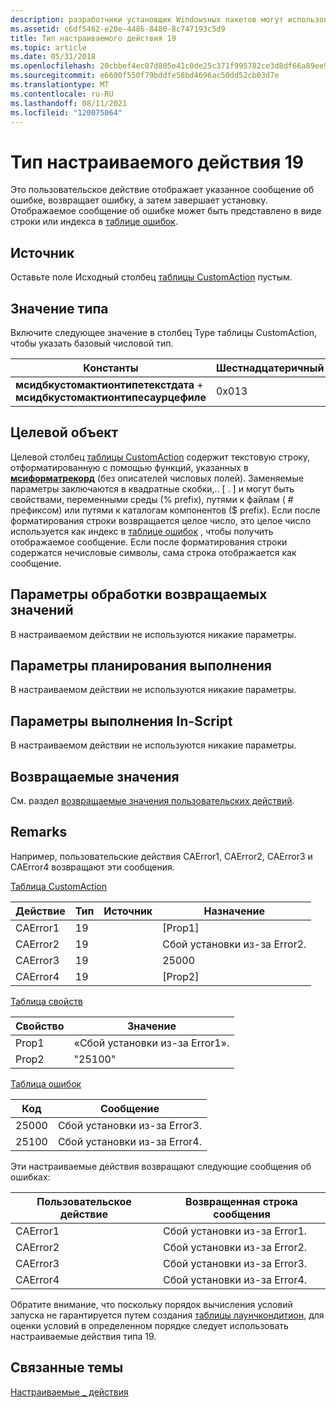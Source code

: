 ```yaml
---
description: разработчики установщик Windowsных пакетов могут использовать тип настраиваемого действия 19, если стандартные действия недостаточны для выполнения установки.
ms.assetid: c6df5462-e20e-4486-8480-8c747193c5d9
title: Тип настраиваемого действия 19
ms.topic: article
ms.date: 05/31/2018
ms.openlocfilehash: 20cbbef4ec07d805e41c0de25c371f995782ce3d8df66a89ee93363afa05f55b
ms.sourcegitcommit: e6600f550f79bddfe58bd4696ac50dd52cb03d7e
ms.translationtype: MT
ms.contentlocale: ru-RU
ms.lasthandoff: 08/11/2021
ms.locfileid: "120075064"
---
```

# <a name="custom-action-type-19"></a>Тип настраиваемого действия 19

Это пользовательское действие отображает указанное сообщение об ошибке, возвращает ошибку, а затем завершает установку. Отображаемое сообщение об ошибке может быть представлено в виде строки или индекса в [таблице ошибок](error-table.md).

## <a name="source"></a>Источник

Оставьте поле Исходный столбец [таблицы CustomAction](customaction-table.md) пустым.

## <a name="type-value"></a>Значение типа

Включите следующее значение в столбец Type таблицы CustomAction, чтобы указать базовый числовой тип.



| Константы                                                               | Шестнадцатеричный | Decimal |
|-------------------------------------------------------------------------|-------------|---------|
| **мсидбкустомактионтипетекстдата**  +  **мсидбкустомактионтипесаурцефиле** | 0x013       | 19      |



 

## <a name="target"></a>Целевой объект

Целевой столбец [таблицы CustomAction](customaction-table.md) содержит текстовую строку, отформатированную с помощью функций, указанных в [**мсиформатрекорд**](/windows/desktop/api/Msiquery/nf-msiquery-msiformatrecorda) (без описателей числовых полей). Заменяемые параметры заключаются в квадратные скобки,.. \[ . \] и могут быть свойствами, переменными среды (% prefix), путями к файлам ( \# префиксом) или путями к каталогам компонентов ($ prefix). Если после форматирования строки возвращается целое число, это целое число используется как индекс в [таблице ошибок](error-table.md) , чтобы получить отображаемое сообщение. Если после форматирования строки содержатся нечисловые символы, сама строка отображается как сообщение.

## <a name="return-processing-options"></a>Параметры обработки возвращаемых значений

В настраиваемом действии не используются никакие параметры.

## <a name="execution-scheduling-options"></a>Параметры планирования выполнения

В настраиваемом действии не используются никакие параметры.

## <a name="in-script-execution-options"></a>Параметры выполнения In-Script

В настраиваемом действии не используются никакие параметры.

## <a name="return-values"></a>Возвращаемые значения

См. раздел [возвращаемые значения пользовательских действий](custom-action-return-values.md).

## <a name="remarks"></a>Remarks

Например, пользовательские действия CAError1, CAError2, CAError3 и CAError4 возвращают эти сообщения.

[Таблица CustomAction](customaction-table.md)



| Действие   | Тип | Источник | Назначение                              |
|----------|------|--------|-------------------------------------|
| CAError1 | 19   |        | \[Prop1\]                           |
| CAError2 | 19   |        | Сбой установки из-за Error2. |
| CAError3 | 19   |        | 25000                               |
| CAError4 | 19   |        | \[Prop2\]                           |



 

[Таблица свойств](property-table.md)



| Свойство | Значение                                 |
|----------|---------------------------------------|
| Prop1    | «Сбой установки из-за Error1». |
| Prop2    | "25100"                               |



 

[Таблица ошибок](error-table.md)



| Код  | Сообщение                             |
|-------|-------------------------------------|
| 25000 | Сбой установки из-за Error3. |
| 25100 | Сбой установки из-за Error4. |



 

Эти настраиваемые действия возвращают следующие сообщения об ошибках:



| Пользовательское действие | Возвращенная строка сообщения             |
|---------------|-------------------------------------|
| CAError1      | Сбой установки из-за Error1. |
| CAError2      | Сбой установки из-за Error2. |
| CAError3      | Сбой установки из-за Error3. |
| CAError4      | Сбой установки из-за Error4. |



 

Обратите внимание, что поскольку порядок вычисления условий запуска не гарантируется путем создания [таблицы лаунчкондитион](launchcondition-table.md), для оценки условий в определенном порядке следует использовать настраиваемые действия типа 19.

## <a name="related-topics"></a>Связанные темы

<dl> <dt>

[Настраиваемые \_ действия](custom-actions.md)
</dt> </dl>

 

 




